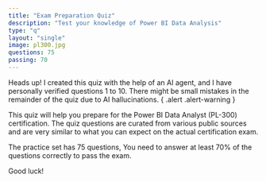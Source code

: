 ```yaml
---
title: "Exam Preparation Quiz"
description: "Test your knowledge of Power BI Data Analysis"
type: "q"
layout: "single"
image: pl300.jpg
questions: 75
passing: 70
---
```

Heads up! I created this quiz with the help of an AI agent, and I have personally verified questions 1 to 10. There might be small mistakes in the remainder of the quiz due to AI hallucinations. 
{ .alert .alert-warning }

This quiz will help you prepare for the Power BI Data Analyst (PL-300) certification. The quiz questions are curated from various public sources and are very similar to what you can expect on the actual certification exam.

The practice set has 75 questions, You need to answer at least 70% of the questions correctly to pass the exam. 

Good luck!